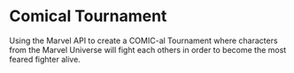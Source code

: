 Comical Tournament
=================

Using the Marvel API to create a COMIC-al Tournament where characters from the Marvel Universe will fight each others in order to become the most feared fighter alive.
